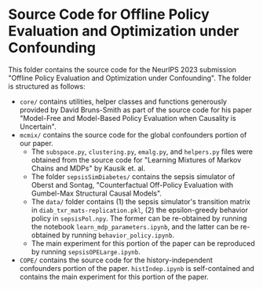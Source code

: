 # Source Code for Offline Policy Evaluation and Optimization under Confounding

This folder contains the source code for the NeurIPS 2023 submission "Offline Policy Evaluation and Optimization under Confounding".
The folder is structured as follows:
* `core/` contains utilities, helper classes and functions generously provided by David Bruns-Smith as part of the source code for his paper "Model-Free and Model-Based Policy Evaluation when Causality is Uncertain".
* `mcmix/` contains the source code for the global confounders portion of our paper. 
    * The `subspace.py`, `clustering.py`, `emalg.py`, and `helpers.py` files were obtained from the source code for "Learning Mixtures of Markov Chains and MDPs" by Kausik et. al. 
    * The folder `sepsisSimDiabetes/` contains the sepsis simulator of Oberst and Sontag, "Counterfactual Off-Policy Evaluation with Gumbel-Max Structural Causal Models".
    * The `data/` folder contains (1) the sepsis simulator's transition matrix in `diab_txr_mats-replication.pkl`, (2) the epsilon-greedy behavior policy in `sepsisPol.npy`. The former can be re-obtained by running the notebook `learn_mdp_parameters.ipynb`, and the latter can be re-obtained by running `behavior_policy.ipynb`.
    * The main experiment for this portion of the paper can be reproduced by running `sepsisOPELarge.ipynb`.
* `COPE/` contains the source code for the history-independent confounders portion of the paper. `histIndep.ipynb` is self-contained and contains the main experiment for this portion of the paper.
